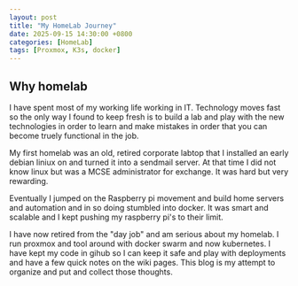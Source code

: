 ```yaml
---
layout: post
title: "My HomeLab Journey"
date: 2025-09-15 14:30:00 +0800
categories: [HomeLab]
tags: [Proxmox, K3s, docker]
---
```

    
## Why homelab
I have spent most of my working life working in IT. Technology moves fast so the only way I found to keep fresh is to build a lab and play with the new technologies in order to learn and make mistakes in order that you can become truely functional in the job. 

My first homelab was an old, retired corporate labtop that I installed an early debian liniux on and turned it into a sendmail server. At that time I did not know linux but was a MCSE administrator for exchange. It was hard but very rewarding. 

Eventually I jumped on the Raspberry pi movement and build home servers and automation and in so doing stumbled into docker. It was smart and scalable and I kept pushing my raspberry pi's to their limit.

I have now retired from the "day job" and am serious about my homelab. I run proxmox and tool around with docker swarm and now kubernetes. I have kept my code in gihub so I can keep it safe and play with deployments and have a few quick notes on the wiki pages. This blog is my attempt to organize and put and collect those thoughts. 
